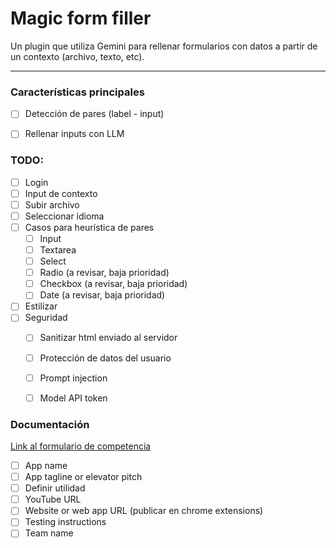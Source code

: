 # Magic form filler
Un plugin que utiliza Gemini para rellenar formularios con datos a partir de un contexto (archivo, texto, etc).

---

### Características principales
- [ ] Detección de pares (label - input)
- [ ] Rellenar inputs con LLM


### TODO:
- [ ] Login
- [ ] Input de contexto
- [ ] Subir archivo
- [ ] Seleccionar idioma
- [ ] Casos para heurística de pares
    - [ ] Input
    - [ ] Textarea
    - [ ] Select
    - [ ] Radio (a revisar, baja prioridad)
    - [ ] Checkbox (a revisar, baja prioridad)
    - [ ] Date (a revisar, baja prioridad)
- [ ] Estilizar
- [ ] Seguridad
    - [ ] Sanitizar html enviado al servidor
    - [ ] Protección de datos del usuario
    - [ ] Prompt injection
    - [ ] Model API token


### Documentación
[Link al formulario de competencia](https://docs.google.com/forms/d/e/1FAIpQLSczzeNmPUo6yiS_TfULziyEO8gzc1WFYX3yal62KzrQgeoa1g/viewform?embedded=true&pli=1)
- [ ] App name
- [ ] App tagline or elevator pitch
- [ ] Definir utilidad
- [ ] YouTube URL
- [ ] Website or web app URL (publicar en chrome extensions)
- [ ] Testing instructions
- [ ] Team name